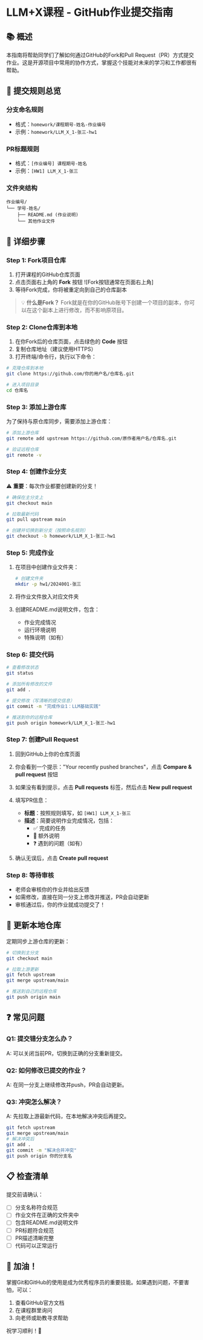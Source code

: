# LLM+X课程 - GitHub作业提交指南

## 📚 概述

本指南将帮助同学们了解如何通过GitHub的Fork和Pull Request（PR）方式提交作业。这是开源项目中常用的协作方式，掌握这个技能对未来的学习和工作都很有帮助。

## 🎯 提交规则总览

### 分支命名规则
- 格式：`homework/课程期号-姓名-作业编号`
- 示例：`homework/LLM_X_1-张三-hw1`

### PR标题规则
- 格式：`[作业编号] 课程期号-姓名`
- 示例：`[HW1] LLM_X_1-张三`

### 文件夹结构
```
作业编号/
└── 学号-姓名/
    ├── README.md (作业说明)
    └── 其他作业文件
```

## 📝 详细步骤

### Step 1: Fork项目仓库

1. 打开课程的GitHub仓库页面
2. 点击页面右上角的 **Fork** 按钮
   ![Fork按钮通常在页面右上角]
3. 等待Fork完成，你将被重定向到自己的仓库副本

> 💡 **什么是Fork？** Fork就是在你的GitHub账号下创建一个项目的副本，你可以在这个副本上进行修改，而不影响原项目。

### Step 2: Clone仓库到本地

1. 在你Fork后的仓库页面，点击绿色的 **Code** 按钮
2. 复制仓库地址（建议使用HTTPS）
3. 打开终端/命令行，执行以下命令：

```bash
# 克隆仓库到本地
git clone https://github.com/你的用户名/仓库名.git

# 进入项目目录
cd 仓库名
```

### Step 3: 添加上游仓库

为了保持与原仓库同步，需要添加上游仓库：

```bash
# 添加上游仓库
git remote add upstream https://github.com/原作者用户名/仓库名.git

# 验证远程仓库
git remote -v
```

### Step 4: 创建作业分支

⚠️ **重要**：每次作业都要创建新的分支！

```bash
# 确保在主分支上
git checkout main

# 拉取最新代码
git pull upstream main

# 创建并切换到新分支（按照命名规则）
git checkout -b homework/LLM_X_1-张三-hw1
```

### Step 5: 完成作业

1. 在项目中创建作业文件夹：
   ```bash
   # 创建文件夹
   mkdir -p hw1/2024001-张三
   ```

2. 将作业文件放入对应文件夹
3. 创建README.md说明文件，包含：
   - 作业完成情况
   - 运行环境说明
   - 特殊说明（如有）

### Step 6: 提交代码

```bash
# 查看修改状态
git status

# 添加所有修改的文件
git add .

# 提交修改（写清晰的提交信息）
git commit -m "完成作业1：LLM基础实践"

# 推送到你的远程仓库
git push origin homework/LLM_X_1-张三-hw1
```

### Step 7: 创建Pull Request

1. 回到GitHub上你的仓库页面
2. 你会看到一个提示："Your recently pushed branches"，点击 **Compare & pull request** 按钮
3. 如果没有看到提示，点击 **Pull requests** 标签，然后点击 **New pull request**
4. 填写PR信息：
   - **标题**：按照规则填写，如 `[HW1] LLM_X_1-张三`
   - **描述**：简要说明作业完成情况，包括：
     - ✅ 完成的任务
     - 📝 额外说明
     - ❓ 遇到的问题（如有）

5. 确认无误后，点击 **Create pull request**

### Step 8: 等待审核

- 老师会审核你的作业并给出反馈
- 如需修改，直接在同一分支上修改并推送，PR会自动更新
- 审核通过后，你的作业就成功提交了！

## 🔄 更新本地仓库

定期同步上游仓库的更新：

```bash
# 切换到主分支
git checkout main

# 拉取上游更新
git fetch upstream
git merge upstream/main

# 推送到自己的远程仓库
git push origin main
```

## ❓ 常见问题

### Q1: 提交错分支怎么办？
A: 可以关闭当前PR，切换到正确的分支重新提交。

### Q2: 如何修改已提交的作业？
A: 在同一分支上继续修改并push，PR会自动更新。

### Q3: 冲突怎么解决？
A: 先拉取上游最新代码，在本地解决冲突后再提交。

```bash
git fetch upstream
git merge upstream/main
# 解决冲突后
git add .
git commit -m "解决合并冲突"
git push origin 你的分支名
```

## 📋 检查清单

提交前请确认：
- [ ] 分支名称符合规范
- [ ] 作业文件在正确的文件夹中
- [ ] 包含README.md说明文件
- [ ] PR标题符合规范
- [ ] PR描述清晰完整
- [ ] 代码可以正常运行

## 💪 加油！

掌握Git和GitHub的使用是成为优秀程序员的重要技能。如果遇到问题，不要害怕，可以：
1. 查看GitHub官方文档
2. 在课程群里询问
3. 向老师或助教寻求帮助

祝学习顺利！🎉